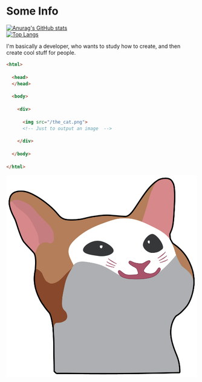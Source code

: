 # Some Info
[![Anurag's GitHub stats](https://github-readme-stats.vercel.app/api?username=krvvko&count_private=true&show_icons=true&theme=tokyonight)](https://github.com/krvvko/github-readme-stats) <br>
[![Top Langs](https://github-readme-stats.vercel.app/api/top-langs/?username=krvvko&layout=compact&theme=tokyonight)](https://github.com/krvvko/github-readme-stats) <br>

I'm basically a developer, who wants to study how to create, and then create cool stuff for people. <br>

``` html
<html>

  <head>
  </head>

  <body>
  
    <div>
    
      <img src="/the_cat.png">
      <!-- Just to output an image  -->
      
    </div>

  </body>

</html>
```
<img src="/Screenshot_21111111.png">
